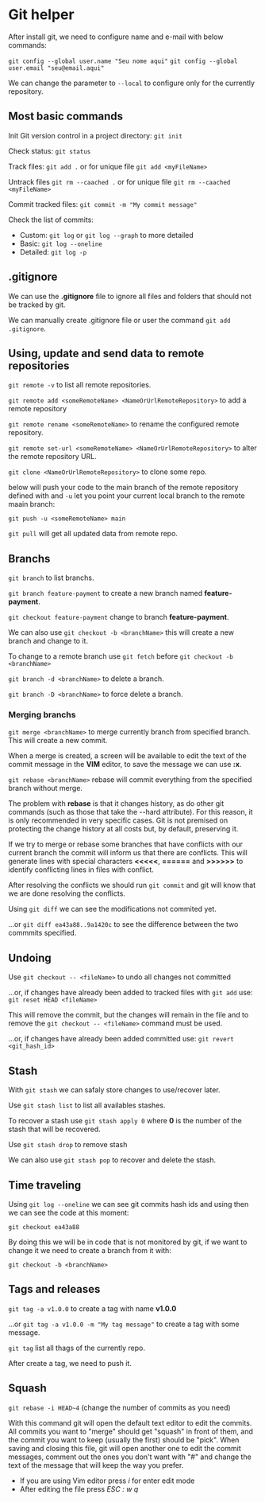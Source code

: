 # Git helper

After install git, we need to configure name and e-mail with below commands:

`git config --global user.name "Seu nome aqui"`
`git config --global user.email "seu@email.aqui"`

We can change the parameter to `--local` to configure only for the currently repository.

## Most basic commands

Init Git version control in a project directory: `git init`

Check status: `git status`

Track files: `git add .` or for unique file `git add <myFileName>`

Untrack files `git rm --caached .` or for unique file `git rm --caached <myFileName>`

Commit tracked files: `git commit -m "My commit message"`

Check the list of commits: 

- Custom: `git log` or `git log --graph` to more detailed
- Basic: `git log --oneline`
- Detailed: `git log -p`
	
## .gitignore

We can use the **.gitignore** file to ignore all files and folders that should not be tracked by git.

We can manually create .gitignore file or user the command `git add .gitignore`.

## Using, update and send data to remote repositories

`git remote -v` to list all remote repositories.

`git remote add <someRemoteName> <NameOrUrlRemoteRepository>` to add a remote repository

`git remote rename <someRemoteName>` to rename the configured remote repository.

`git remote set-url <someRemoteName> <NameOrUrlRemoteRepository>` to alter the remote repository URL.

`git clone <NameOrUrlRemoteRepository>` to clone some repo.

below will push your code to the main branch of the remote repository defined with <someRemoteName> and `-u` let you point your current local branch to the remote maain branch:

`git push -u <someRemoteName> main`

`git pull` will get all updated data from remote repo.

## Branchs

`git branch` to list branchs.

`git branch feature-payment` to create a new branch named **feature-payment**.

`git checkout feature-payment` change to branch **feature-payment**.

We can also use `git checkout -b <branchName>` this will create a new branch and change to it.
	
To change to a remote branch use `git fetch` before `git checkout -b <branchName>`

`git branch -d <branchName>` to delete a branch.

`git branch -D <branchName>` to force delete a branch.

### Merging branchs

`git merge <branchName>` to merge currently branch from specified branch. This will create a new commit.

When a merge is created, a screen will be available to edit the text of the commit message in the **VIM** editor, to save the message we can use **:x**.

`git rebase <branchName>` rebase will commit everything from the specified branch without merge.

The problem with **rebase** is that it changes history, as do other git commands (such as those that take the --hard attribute). For this reason, it is only recommended in very specific cases. Git is not premised on protecting the change history at all costs but, by default, preserving it.

If we try to merge or rebase some branches that have conflicts with our current branch the commit will inform us that there are conflicts. This will generate lines with special characters **<<<<<**, **======** and **>>>>>>** to identify conflicting lines in files with conflict.

After resolving the conflicts we should run `git commit` and git will know that we are done resolving the conflicts.

Using `git diff` we can see the modifications not commited yet.

...or `git diff ea43a88..9a1420c`  to see the difference between the two commmits specified.

## Undoing

Use `git checkout -- <fileName>` to undo all changes not committed

...or, if changes have already been added to tracked files with `git add` use: `git reset HEAD <fileName>`

This will remove the commit, but the changes will remain in the file and to remove the `git checkout -- <fileName>` command must be used.

...or, if changes have already been added committed use: `git revert <git_hash_id>`

## Stash

With `git stash` we can safaly store changes to use/recover later.

Use `git stash list` to list all availables stashes.

To recover a stash use `git stash apply 0` where **0** is the number of the stash that will be recovered.

Use `git stash drop` to remove stash

We can also use `git stash pop` to recover and delete the stash.

## Time traveling

Using `git log --oneline` we can see git commits hash ids and using then we can see the code at this moment:

`git checkout ea43a88`

By doing this we will be in code that is not monitored by git, if we want to change it we need to create a branch from it with:

`git checkout -b <branchName>`

## Tags and releases

`git tag -a v1.0.0` to create a tag with name **v1.0.0**

...or `git tag -a v1.0.0 -m "My tag message"` to create a tag with some message.

`git tag` list all thags of the currently repo.

After create a tag, we need to push it.

## Squash

`git rebase -i HEAD~4` (change the number of commits as you need)

With this command git will open the default text editor to edit the commits. All commits you want to "merge" should get "squash" in front of them, and the commit you want to keep (usually the first) should be "pick". When saving and closing this file, git will open another one to edit the commit messages, comment out the ones you don't want with "#" and change the text of the message that will keep the way you prefer.

- If you are using Vim editor press *i* for enter edit mode
- After editing the file press *ESC : w q*
